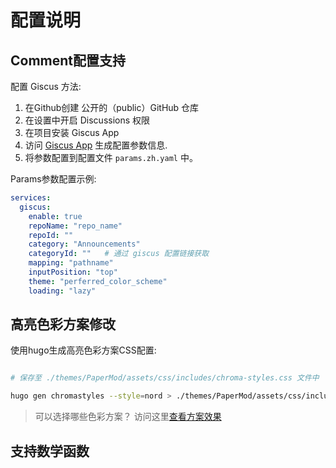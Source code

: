 # 配置说明


## Comment配置支持

配置 Giscus 方法:
1. 在Github创建 公开的（public）GitHub 仓库
2. 在设置中开启 Discussions 权限
3. 在项目安装 Giscus App
4. 访问 [Giscus App](https://giscus.app/zh-CN) 生成配置参数信息.
5. 将参数配置到配置文件 `params.zh.yaml` 中。


Params参数配置示例:

```yaml
services:
  giscus:
    enable: true
    repoName: "repo_name"
    repoId: ""
    category: "Announcements"
    categoryId: ""   # 通过 giscus 配置链接获取
    mapping: "pathname"
    inputPosition: "top"
    theme: "perferred_color_scheme"
    loading: "lazy"
```

## 高亮色彩方案修改

使用hugo生成高亮色彩方案CSS配置:
```bash

# 保存至 ./themes/PaperMod/assets/css/includes/chroma-styles.css 文件中

hugo gen chromastyles --style=nord > ./themes/PaperMod/assets/css/includes/chroma-styles.css

```

> 可以选择哪些色彩方案？ 访问这里[查看方案效果](https://xyproto.github.io/splash/docs/)


## 支持数学函数
